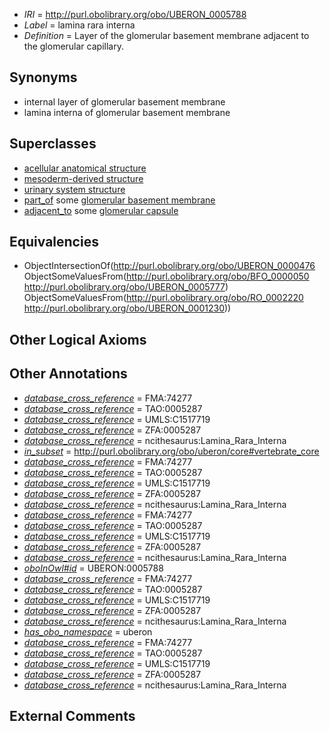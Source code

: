  * *IRI* = http://purl.obolibrary.org/obo/UBERON_0005788
 * *Label* = lamina rara interna
 * *Definition* = Layer of the glomerular basement membrane adjacent to the glomerular capillary.

## Synonyms

 * internal layer of glomerular basement membrane
 * lamina interna of glomerular basement membrane

## Superclasses

 * [acellular anatomical structure](../../UBERON/76/UBERON_0000476.md)
 * [mesoderm-derived structure](../../UBERON/20/UBERON_0004120.md)
 * [urinary system structure](../../UBERON/54/UBERON_0006554.md)
 * [part_of](../../BFO/50/BFO_0000050.md) some [glomerular basement membrane](../../UBERON/77/UBERON_0005777.md)
 * [adjacent_to](../../RO/20/RO_0002220.md) some [glomerular capsule](../../UBERON/30/UBERON_0001230.md)

## Equivalencies

 * ObjectIntersectionOf(<http://purl.obolibrary.org/obo/UBERON_0000476> ObjectSomeValuesFrom(<http://purl.obolibrary.org/obo/BFO_0000050> <http://purl.obolibrary.org/obo/UBERON_0005777>) ObjectSomeValuesFrom(<http://purl.obolibrary.org/obo/RO_0002220> <http://purl.obolibrary.org/obo/UBERON_0001230>))

## Other Logical Axioms


## Other Annotations

 * *[database_cross_reference](../../ef/oboInOwl#hasDbXref.md)* = FMA:74277
 * *[database_cross_reference](../../ef/oboInOwl#hasDbXref.md)* = TAO:0005287
 * *[database_cross_reference](../../ef/oboInOwl#hasDbXref.md)* = UMLS:C1517719
 * *[database_cross_reference](../../ef/oboInOwl#hasDbXref.md)* = ZFA:0005287
 * *[database_cross_reference](../../ef/oboInOwl#hasDbXref.md)* = ncithesaurus:Lamina_Rara_Interna
 * *[in_subset](../../et/oboInOwl#inSubset.md)* = http://purl.obolibrary.org/obo/uberon/core#vertebrate_core
 * *[database_cross_reference](../../ef/oboInOwl#hasDbXref.md)* = FMA:74277
 * *[database_cross_reference](../../ef/oboInOwl#hasDbXref.md)* = TAO:0005287
 * *[database_cross_reference](../../ef/oboInOwl#hasDbXref.md)* = UMLS:C1517719
 * *[database_cross_reference](../../ef/oboInOwl#hasDbXref.md)* = ZFA:0005287
 * *[database_cross_reference](../../ef/oboInOwl#hasDbXref.md)* = ncithesaurus:Lamina_Rara_Interna
 * *[database_cross_reference](../../ef/oboInOwl#hasDbXref.md)* = FMA:74277
 * *[database_cross_reference](../../ef/oboInOwl#hasDbXref.md)* = TAO:0005287
 * *[database_cross_reference](../../ef/oboInOwl#hasDbXref.md)* = UMLS:C1517719
 * *[database_cross_reference](../../ef/oboInOwl#hasDbXref.md)* = ZFA:0005287
 * *[database_cross_reference](../../ef/oboInOwl#hasDbXref.md)* = ncithesaurus:Lamina_Rara_Interna
 * *[oboInOwl#id](../../id/oboInOwl#id.md)* = UBERON:0005788
 * *[database_cross_reference](../../ef/oboInOwl#hasDbXref.md)* = FMA:74277
 * *[database_cross_reference](../../ef/oboInOwl#hasDbXref.md)* = TAO:0005287
 * *[database_cross_reference](../../ef/oboInOwl#hasDbXref.md)* = UMLS:C1517719
 * *[database_cross_reference](../../ef/oboInOwl#hasDbXref.md)* = ZFA:0005287
 * *[database_cross_reference](../../ef/oboInOwl#hasDbXref.md)* = ncithesaurus:Lamina_Rara_Interna
 * *[has_obo_namespace](../../ce/oboInOwl#hasOBONamespace.md)* = uberon
 * *[database_cross_reference](../../ef/oboInOwl#hasDbXref.md)* = FMA:74277
 * *[database_cross_reference](../../ef/oboInOwl#hasDbXref.md)* = TAO:0005287
 * *[database_cross_reference](../../ef/oboInOwl#hasDbXref.md)* = UMLS:C1517719
 * *[database_cross_reference](../../ef/oboInOwl#hasDbXref.md)* = ZFA:0005287
 * *[database_cross_reference](../../ef/oboInOwl#hasDbXref.md)* = ncithesaurus:Lamina_Rara_Interna

## External Comments


